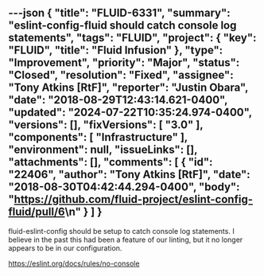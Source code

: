 ---json
{
  "title": "FLUID-6331",
  "summary": "eslint-config-fluid should catch console log statements",
  "tags": "FLUID",
  "project": {
    "key": "FLUID",
    "title": "Fluid Infusion"
  },
  "type": "Improvement",
  "priority": "Major",
  "status": "Closed",
  "resolution": "Fixed",
  "assignee": "Tony Atkins [RtF]",
  "reporter": "Justin Obara",
  "date": "2018-08-29T12:43:14.621-0400",
  "updated": "2024-07-22T10:35:24.974-0400",
  "versions": [],
  "fixVersions": [
    "3.0"
  ],
  "components": [
    "Infrastructure"
  ],
  "environment": null,
  "issueLinks": [],
  "attachments": [],
  "comments": [
    {
      "id": "22406",
      "author": "Tony Atkins [RtF]",
      "date": "2018-08-30T04:42:44.294-0400",
      "body": "<https://github.com/fluid-project/eslint-config-fluid/pull/6>\n"
    }
  ]
}
---
fluid-eslint-config should be setup to catch console log statements. I believe in the past this had been a feature of our linting, but it no longer appears to be in our configuration. 

<https://eslint.org/docs/rules/no-console>

 

        